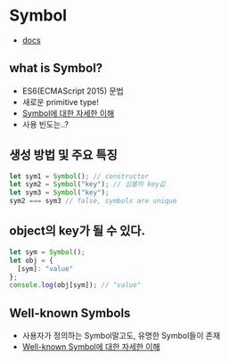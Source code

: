 # Symbol
* [docs](https://www.typescriptlang.org/docs/handbook/symbols.html)

## what is Symbol?
* ES6(ECMAScript 2015) 문법
* 새로운 primitive type!
* [Symbol에 대한 자세한 이해](https://medium.com/@hyunwoojo/javascript-symbol-%EC%97%90-%EB%8C%80%ED%95%B4%EC%84%9C-6aa5903fb6f1)
* 사용 빈도는..?

## 생성 방법 및 주요 특징
```typescript
let sym1 = Symbol(); // constructor
let sym2 = Symbol("key"); // 심볼의 key값
let sym3 = Symbol("key");
sym2 === sym3 // false, symbols are unique
```

## object의 key가 될 수 있다.
```typescript
let sym = Symbol();
let obj = {
  [sym]: "value"
};
console.log(obj[sym]); // "value"
```

## Well-known Symbols
* 사용자가 정의하는 Symbol말고도, 유명한 Symbol들이 존재
* [Well-known Symbol에 대한 자세한 이해](https://dmitripavlutin.com/detailed-overview-of-well-known-symbols/)